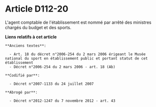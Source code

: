 # Article D112-20

L'agent comptable de l'établissement est nommé par arrêté des ministres chargés du budget et des sports.

**Liens relatifs à cet article**

	**Anciens textes**:

	  - Art. 18 du décret n°2006-254 du 2 mars 2006 érigeant le Musée national du sport en établissement public et portant statut de cet établissement
	  - Décret n°2006-254 du 2 mars 2006 - art. 18 (Ab)

	**Codifié par**:

	  - Décret n°2007-1133 du 24 juillet 2007

	**Abrogé par**:

	  - Décret n°2012-1247 du 7 novembre 2012 - art. 43
